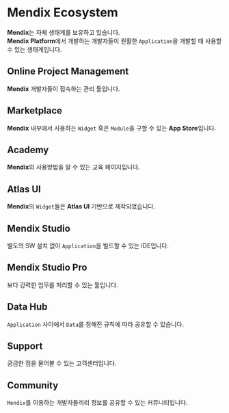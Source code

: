 # Mendix Ecosystem
**Mendix**는 자체 생태계를 보유하고 있습니다.  
**Mendix Platform**에서 개발하는 개발자들이 원활한 ```Application```을 개발할 때 사용할 수 있는 생태계입니다.
## Online Project Management
**Mendix** 개발자들이 접속하는 관리 툴입니다.
## Marketplace
**Mendix** 내부에서 사용하는 ```Widget``` 혹은 ```Module```을 구할 수 있는 **App Store**입니다.
## Academy
**Mendix**의 사용방법을 알 수 있는 교육 페이지입니다.
## Atlas UI
**Mendix**의 ```Widget```들은 **Atlas UI** 기반으로 제작되었습니다.
## Mendix Studio
별도의 SW 설치 없이 ```Application```을 빌드할 수 있는 IDE입니다.
## Mendix Studio Pro
보다 강력한 업무를 처리할 수 있는 툴입니다.
## Data Hub
```Application``` 사이에서 ```Data```를 정해진 규칙에 따라 공유할 수 있습니다.
## Support
궁금한 점을 물어볼 수 있는 고객센터입니다.
## Community
```Mendix```를 이용하는 개발자들끼리 정보를 공유할 수 있는 커뮤니티입니다.